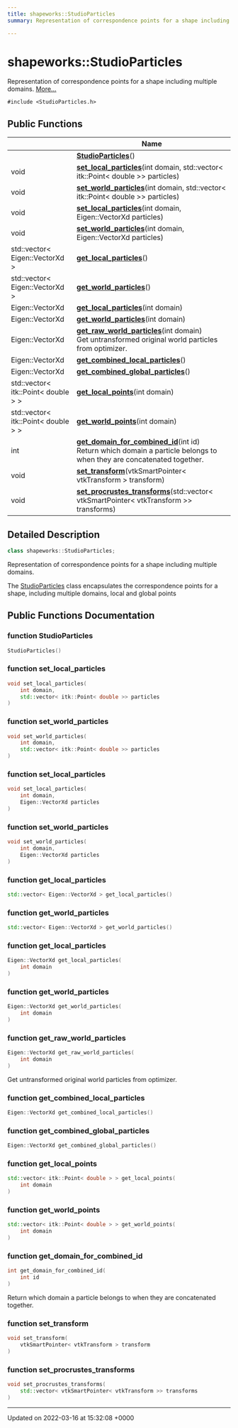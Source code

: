 ```yaml
---
title: shapeworks::StudioParticles
summary: Representation of correspondence points for a shape including multiple domains. 

---
```


# shapeworks::StudioParticles



Representation of correspondence points for a shape including multiple domains.  [More...](#detailed-description)


`#include <StudioParticles.h>`

## Public Functions

|                | Name           |
| -------------- | -------------- |
| | **[StudioParticles](../Classes/classshapeworks_1_1StudioParticles.md#function-studioparticles)**() |
| void | **[set_local_particles](../Classes/classshapeworks_1_1StudioParticles.md#function-set-local-particles)**(int domain, std::vector< itk::Point< double >> particles) |
| void | **[set_world_particles](../Classes/classshapeworks_1_1StudioParticles.md#function-set-world-particles)**(int domain, std::vector< itk::Point< double >> particles) |
| void | **[set_local_particles](../Classes/classshapeworks_1_1StudioParticles.md#function-set-local-particles)**(int domain, Eigen::VectorXd particles) |
| void | **[set_world_particles](../Classes/classshapeworks_1_1StudioParticles.md#function-set-world-particles)**(int domain, Eigen::VectorXd particles) |
| std::vector< Eigen::VectorXd > | **[get_local_particles](../Classes/classshapeworks_1_1StudioParticles.md#function-get-local-particles)**() |
| std::vector< Eigen::VectorXd > | **[get_world_particles](../Classes/classshapeworks_1_1StudioParticles.md#function-get-world-particles)**() |
| Eigen::VectorXd | **[get_local_particles](../Classes/classshapeworks_1_1StudioParticles.md#function-get-local-particles)**(int domain) |
| Eigen::VectorXd | **[get_world_particles](../Classes/classshapeworks_1_1StudioParticles.md#function-get-world-particles)**(int domain) |
| Eigen::VectorXd | **[get_raw_world_particles](../Classes/classshapeworks_1_1StudioParticles.md#function-get-raw-world-particles)**(int domain)<br>Get untransformed original world particles from optimizer.  |
| Eigen::VectorXd | **[get_combined_local_particles](../Classes/classshapeworks_1_1StudioParticles.md#function-get-combined-local-particles)**() |
| Eigen::VectorXd | **[get_combined_global_particles](../Classes/classshapeworks_1_1StudioParticles.md#function-get-combined-global-particles)**() |
| std::vector< itk::Point< double > > | **[get_local_points](../Classes/classshapeworks_1_1StudioParticles.md#function-get-local-points)**(int domain) |
| std::vector< itk::Point< double > > | **[get_world_points](../Classes/classshapeworks_1_1StudioParticles.md#function-get-world-points)**(int domain) |
| int | **[get_domain_for_combined_id](../Classes/classshapeworks_1_1StudioParticles.md#function-get-domain-for-combined-id)**(int id)<br>Return which domain a particle belongs to when they are concatenated together.  |
| void | **[set_transform](../Classes/classshapeworks_1_1StudioParticles.md#function-set-transform)**(vtkSmartPointer< vtkTransform > transform) |
| void | **[set_procrustes_transforms](../Classes/classshapeworks_1_1StudioParticles.md#function-set-procrustes-transforms)**(std::vector< vtkSmartPointer< vtkTransform >> transforms) |

## Detailed Description

```cpp
class shapeworks::StudioParticles;
```

Representation of correspondence points for a shape including multiple domains. 

The [StudioParticles](../Classes/classshapeworks_1_1StudioParticles.md) class encapsulates the correspondence points for a shape, including multiple domains, local and global points 

## Public Functions Documentation

### function StudioParticles

```cpp
StudioParticles()
```


### function set_local_particles

```cpp
void set_local_particles(
    int domain,
    std::vector< itk::Point< double >> particles
)
```


### function set_world_particles

```cpp
void set_world_particles(
    int domain,
    std::vector< itk::Point< double >> particles
)
```


### function set_local_particles

```cpp
void set_local_particles(
    int domain,
    Eigen::VectorXd particles
)
```


### function set_world_particles

```cpp
void set_world_particles(
    int domain,
    Eigen::VectorXd particles
)
```


### function get_local_particles

```cpp
std::vector< Eigen::VectorXd > get_local_particles()
```


### function get_world_particles

```cpp
std::vector< Eigen::VectorXd > get_world_particles()
```


### function get_local_particles

```cpp
Eigen::VectorXd get_local_particles(
    int domain
)
```


### function get_world_particles

```cpp
Eigen::VectorXd get_world_particles(
    int domain
)
```


### function get_raw_world_particles

```cpp
Eigen::VectorXd get_raw_world_particles(
    int domain
)
```

Get untransformed original world particles from optimizer. 

### function get_combined_local_particles

```cpp
Eigen::VectorXd get_combined_local_particles()
```


### function get_combined_global_particles

```cpp
Eigen::VectorXd get_combined_global_particles()
```


### function get_local_points

```cpp
std::vector< itk::Point< double > > get_local_points(
    int domain
)
```


### function get_world_points

```cpp
std::vector< itk::Point< double > > get_world_points(
    int domain
)
```


### function get_domain_for_combined_id

```cpp
int get_domain_for_combined_id(
    int id
)
```

Return which domain a particle belongs to when they are concatenated together. 

### function set_transform

```cpp
void set_transform(
    vtkSmartPointer< vtkTransform > transform
)
```


### function set_procrustes_transforms

```cpp
void set_procrustes_transforms(
    std::vector< vtkSmartPointer< vtkTransform >> transforms
)
```


-------------------------------

Updated on 2022-03-16 at 15:32:08 +0000